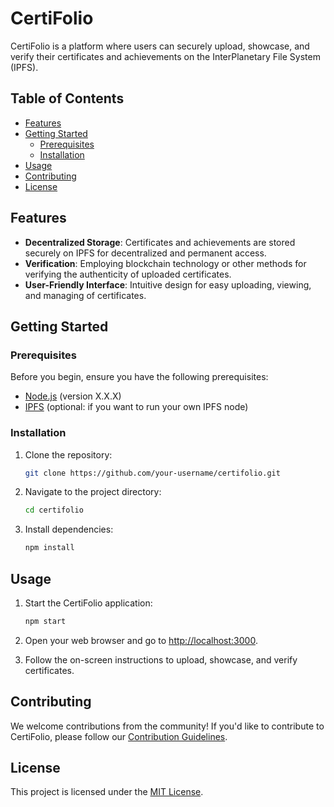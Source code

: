 # CertiFolio

CertiFolio is a platform where users can securely upload, showcase, and verify their certificates and achievements on the InterPlanetary File System (IPFS).

## Table of Contents

- [Features](#features)
- [Getting Started](#getting-started)
  - [Prerequisites](#prerequisites)
  - [Installation](#installation)
- [Usage](#usage)
- [Contributing](#contributing)
- [License](#license)

## Features

- **Decentralized Storage**: Certificates and achievements are stored securely on IPFS for decentralized and permanent access.
- **Verification**: Employing blockchain technology or other methods for verifying the authenticity of uploaded certificates.
- **User-Friendly Interface**: Intuitive design for easy uploading, viewing, and managing of certificates.

## Getting Started

### Prerequisites

Before you begin, ensure you have the following prerequisites:

- [Node.js](https://nodejs.org/) (version X.X.X)
- [IPFS](https://ipfs.io/) (optional: if you want to run your own IPFS node)

### Installation

1. Clone the repository:

   ```bash
   git clone https://github.com/your-username/certifolio.git
   ```

2. Navigate to the project directory:

   ```bash
   cd certifolio
   ```

3. Install dependencies:

   ```bash
   npm install
   ```

## Usage

1. Start the CertiFolio application:

   ```bash
   npm start
   ```

2. Open your web browser and go to [http://localhost:3000](http://localhost:3000).

3. Follow the on-screen instructions to upload, showcase, and verify certificates.

## Contributing

We welcome contributions from the community! If you'd like to contribute to CertiFolio, please follow our [Contribution Guidelines](CONTRIBUTING.md).

## License

This project is licensed under the [MIT License](LICENSE).
